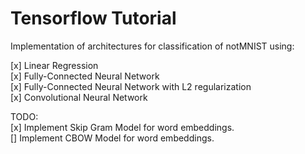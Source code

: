 # Tensorflow Tutorial
Implementation of architectures for classification of notMNIST using:  

[x] Linear Regression  
[x] Fully-Connected Neural Network  
[x] Fully-Connected Neural Network with L2 regularization  
[x] Convolutional Neural Network  

TODO:  
[x] Implement Skip Gram Model for word embeddings.  
[] Implement CBOW Model for word embeddings.
